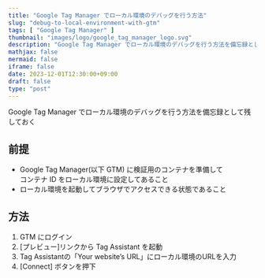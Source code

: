 ```yaml
---
title: "Google Tag Manager でローカル環境のデバッグを行う方法"
slug: "debug-to-local-environment-with-gtm"
tags: [ "Google Tag Manager" ]
thumbnail: "images/logo/google_tag_manager_logo.svg"
description: "Google Tag Manager でローカル環境のデバッグを行う方法を備忘録として残しておく"
mathjax: false
mermaid: false
iframe: false
date: 2023-12-01T12:30:00+09:00
draft: false
type: "post"
---
```


Google Tag Manager でローカル環境のデバッグを行う方法を備忘録として残しておく

## 前提

* Google Tag Manager(以下 GTM) に検証用のコンテナを準備して  
  コンテナ ID をローカル環境に設定してあること
* ローカル環境を起動してブラウザでアクセスできる状態であること

## 方法

1. GTM にログイン
2. [プレビュー]リンクから Tag Assistant を起動
3. Tag Assistantの「Your website’s URL」にローカル環境のURLを入力
4. [Connect] ボタンを押下
